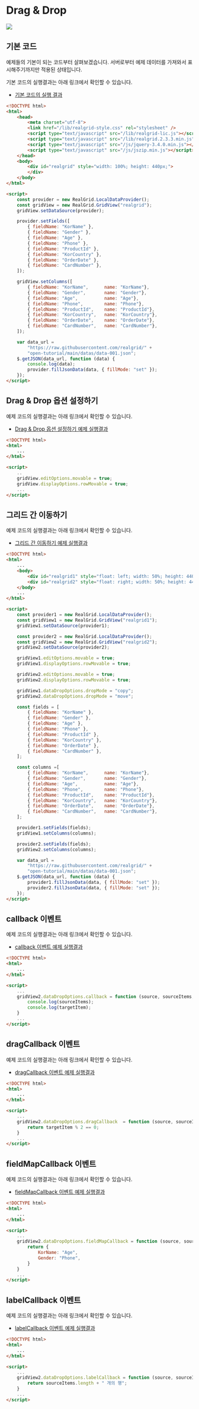 # Drag & Drop

[![](youtube-01.png)](https://youtu.be/ELtj5eskI7I)


## 기본 코드

예제들의 기본이 되는 코드부터 살펴보겠습니다.
서버로부터 예제 데이터를 가져와서 표시해주기까지만 적용된 상태입니다.

기본 코드의 실행결과는 아래 링크에서 확인할 수 있습니다.

* [기본 코드의 실행 결과](http://10bun.tv/samples/realgrid2/part-2/07/step-00.html)

``` html
<!DOCTYPE html>
<html>
	<head>
		<meta charset="utf-8">
		<link href="/lib/realgrid-style.css" rel="stylesheet" />
		<script type="text/javascript" src="/lib/realgrid-lic.js"></script>
		<script type="text/javascript" src="/lib/realgrid.2.3.3.min.js"></script>
		<script type="text/javascript" src="/js/jquery-3.4.0.min.js"></script>
        <script type="text/javascript" src="/js/jszip.min.js"></script>
	</head>
	<body>
		<div id="realgrid" style="width: 100%; height: 440px;">
		</div>
	</body>
</html>

<script>
    const provider = new RealGrid.LocalDataProvider();
    const gridView = new RealGrid.GridView("realgrid");
    gridView.setDataSource(provider);

    provider.setFields([
        { fieldName: "KorName" },
        { fieldName: "Gender" },
        { fieldName: "Age" },
        { fieldName: "Phone" },
        { fieldName: "ProductId" },
        { fieldName: "KorCountry" },
        { fieldName: "OrderDate" },
        { fieldName: "CardNumber" },
    ]);

    gridView.setColumns([
        { fieldName: "KorName",      name: "KorName"},
        { fieldName: "Gender",       name: "Gender"},
        { fieldName: "Age",          name: "Age"},
        { fieldName: "Phone",        name: "Phone"},
        { fieldName: "ProductId",    name: "ProductId"},
        { fieldName: "KorCountry",   name: "KorCountry"},
        { fieldName: "OrderDate",    name: "OrderDate"},
        { fieldName: "CardNumber",   name: "CardNumber"},
    ]);

    var data_url = 
        "https://raw.githubusercontent.com/realgrid/" +
        "open-tutorial/main/datas/data-001.json";
    $.getJSON(data_url, function (data) {
        console.log(data);
        provider.fillJsonData(data, { fillMode: "set" });
    });
</script>
```

## Drag & Drop 옵션 설정하기

예제 코드의 실행결과는 아래 링크에서 확인할 수 있습니다.
* [Drag & Drop 옵션 설정하기 예제 실행결과](http://10bun.tv/samples/realgrid2/part-2/07/step-01.html)

``` html
<!DOCTYPE html>
<html>
    ...
</html>

<script>
    ..
    gridView.editOptions.movable = true;
    gridView.displayOptions.rowMovable = true;
    ...
</script>
```


## 그리드 간 이동하기

예제 코드의 실행결과는 아래 링크에서 확인할 수 있습니다.
* [그리드 간 이동하기 예제 실행결과](http://10bun.tv/samples/realgrid2/part-2/07/step-02.html)

``` html
<!DOCTYPE html>
<html>
    ...
    <body>
        <div id="realgrid1" style="float: left; width: 50%; height: 440px;"></div>
        <div id="realgrid2" style="float: right; width: 50%; height: 440px;"></div>
    </body>
    ...
</html>

<script>
    const provider1 = new RealGrid.LocalDataProvider();
    const gridView1 = new RealGrid.GridView("realgrid1");
    gridView1.setDataSource(provider1);

    const provider2 = new RealGrid.LocalDataProvider();
    const gridView2 = new RealGrid.GridView("realgrid2");
    gridView2.setDataSource(provider2);

    gridView1.editOptions.movable = true;
    gridView1.displayOptions.rowMovable = true;

    gridView2.editOptions.movable = true;
    gridView2.displayOptions.rowMovable = true;

    gridView1.dataDropOptions.dropMode = "copy";
    gridView2.dataDropOptions.dropMode = "move";

    const fields = [
        { fieldName: "KorName" },
        { fieldName: "Gender" },
        { fieldName: "Age" },
        { fieldName: "Phone" },
        { fieldName: "ProductId" },
        { fieldName: "KorCountry" },
        { fieldName: "OrderDate" },
        { fieldName: "CardNumber" },
    ];

    const columns =[
        { fieldName: "KorName",      name: "KorName"},
        { fieldName: "Gender",       name: "Gender"},
        { fieldName: "Age",          name: "Age"},
        { fieldName: "Phone",        name: "Phone"},
        { fieldName: "ProductId",    name: "ProductId"},
        { fieldName: "KorCountry",   name: "KorCountry"},
        { fieldName: "OrderDate",    name: "OrderDate"},
        { fieldName: "CardNumber",   name: "CardNumber"},
    ];

    provider1.setFields(fields);
    gridView1.setColumns(columns);

    provider2.setFields(fields);
    gridView2.setColumns(columns);

    var data_url = 
        "https://raw.githubusercontent.com/realgrid/" +
        "open-tutorial/main/datas/data-001.json";
    $.getJSON(data_url, function (data) {
        provider1.fillJsonData(data, { fillMode: "set" });
        provider2.fillJsonData(data, { fillMode: "set" });
    });
</script>
```

## callback 이벤트

예제 코드의 실행결과는 아래 링크에서 확인할 수 있습니다.
* [callback 이벤트 예제 실행결과](http://10bun.tv/samples/realgrid2/part-2/07/step-03.html)

``` html
<!DOCTYPE html>
<html>
    ...
</html>

<script>
    ...
    gridView2.dataDropOptions.callback = function (source, sourceItems, target, targetItem) {
        console.log(sourceItems);
        console.log(targetItem);
    }
    ...
</script>
```

## dragCallback 이벤트

예제 코드의 실행결과는 아래 링크에서 확인할 수 있습니다.
* [dragCallback 이벤트 예제 실행결과](http://10bun.tv/samples/realgrid2/part-2/07/step-04.html)

``` html
<!DOCTYPE html>
<html>
    ...
</html>

<script>
    ...
    gridView2.dataDropOptions.dragCallback  = function (source, sourceItems, target, targetItem) {
        return targetItem % 2 == 0;
    }
    ...
</script>
```

## fieldMapCallback 이벤트

예제 코드의 실행결과는 아래 링크에서 확인할 수 있습니다.
* [fieldMapCallback 이벤트 예제 실행결과](http://10bun.tv/samples/realgrid2/part-2/07/step-05.html)

``` html
<!DOCTYPE html>
<html>
    ...
</html>

<script>
    ...
    gridView2.dataDropOptions.fieldMapCallback = function (source, sourceItems, target, targetItem) {
        return {
            KorName: "Age",
            Gender: "Phone",
        }
    }
    ...
</script>
```


## labelCallback 이벤트

예제 코드의 실행결과는 아래 링크에서 확인할 수 있습니다.
* [labelCallback 이벤트 예제 실행결과](http://10bun.tv/samples/realgrid2/part-2/07/step-06.html)

``` html
<!DOCTYPE html>
<html>
    ...
</html>

<script>
    ...
    gridView2.dataDropOptions.labelCallback = function (source, sourceItems, target, targetItem) {
        return sourceItems.length + " 개의 행";
    }
    ...
</script>
```